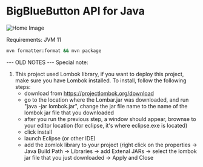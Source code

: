 
# BigBlueButton API for Java

![Home Image](https://raw.githubusercontent.com/wiki/bigbluebutton/bigbluebutton-api-java/images/header.png)

Requirements: JVM 11

```bash
mvn formatter:format && mvn package
```

--- OLD NOTES ---
Special note:  
1. This project used Lombok library, if you want to deploy this project, make sure you have Lombok installed. To install, follow the following steps:  
	- download from https://projectlombok.org/download
	- go to the location where the Lombar.jar was downloaded, and run "java -jar lombok.jar", change the jar file name to the name of the lombok jar file that you downloaded
	- after you run the previous step, a window should appear, brownse to your editor location (for eclipse, it's where eclipse.exe is located)
	- click install
	- launch Eclipse (or other IDE)
	- add the zomlok library to your project (right click on the properties -> Java Build Path -> Libraries -> add Extenal JARs -> select the lombok jar file that you just downloaded -> Apply and Close

